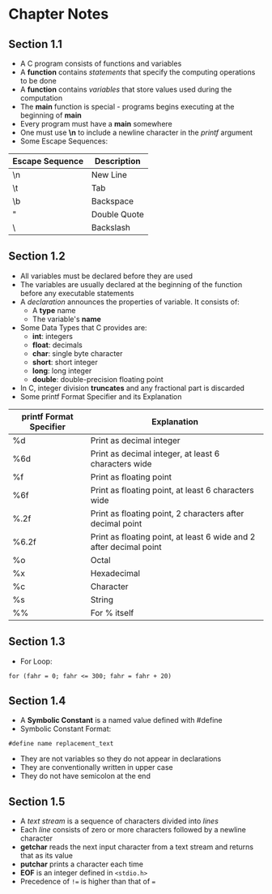# Chapter Notes

## Section 1.1

- A C program consists of functions and variables
- A **function** contains *statements* that specify the computing operations to be done
- A **function** contains *variables*  that store values used during the computation
- The **main** function is special - programs begins executing at the beginning of **main**
- Every program must have a **main** somewhere
- One must use **\n** to include a newline character in the *printf* argument
- Some Escape Sequences:

| Escape Sequence | Description |
| --- | --- |
| \n  | New Line |
| \t  | Tab |
| \b  | Backspace |
| \"  | Double Quote |
| \\  | Backslash |

## Section 1.2

- All variables must be declared before they are used
- The variables are usually declared at the beginning of the function before any executable statements
- A *declaration* announces the properties of variable. It consists of:
    - A **type** name
    - The variable's **name**
- Some Data Types that C provides are:
    - **int**: integers
    - **float**: decimals
    - **char**: single byte character
    - **short**: short integer
    - **long**: long integer
    - **double**: double-precision floating point
- In C, integer division **truncates** and any fractional part is discarded
- Some printf Format Specifier and its Explanation

| printf Format Specifier | Explanation |
| --- | --- |
| %d | Print as decimal integer |
| %6d | Print as decimal integer, at least 6 characters wide |
| %f | Print as floating point |
| %6f | Print as floating point, at least 6 characters wide |
| %.2f | Print as floating point, 2 characters after decimal point |
| %6.2f | Print as floating point, at least 6 wide and 2 after decimal point|
| %o | Octal |
| %x | Hexadecimal |
| %c | Character |
| %s | String |
| %% | For % itself |

## Section 1.3

- For Loop:

`for (fahr = 0; fahr <= 300; fahr = fahr + 20)`

## Section 1.4

- A **Symbolic Constant** is a named value defined with #define
- Symbolic Constant Format:

`#define name replacement_text`

- They are not variables so they do not appear in declarations
- They are conventionally written in upper case
- They do not have semicolon at the end

## Section 1.5

- A *text stream* is a sequence of characters divided into *lines*
- Each *line* consists of zero or more characters followed by a newline character
- **getchar** reads the next input character from a text stream and returns that as its value
- **putchar** prints a character each time
- **EOF** is an integer defined in `<stdio.h>`
- Precedence of `!=` is higher than that of `=`




